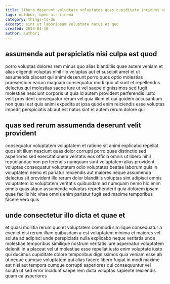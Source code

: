 ```yaml
---
title: libero deserunt voluptate voluptates quas cupiditate incidunt article 1393
tags: outdoor, open-air-cinema
category: things-to-do
excerpt: sint ut laboriosam voluptate natus et quo
created: 2019-01-10
author: author1
---
```


## assumenda aut perspiciatis nisi culpa est quod

porro voluptas dolores rem minus quo alias blanditiis quae autem veniam et alias eligendi voluptas nihil illo voluptas aut et suscipit amet et ut assumenda placeat qui animi deserunt porro quos optio molestias praesentium earum magnam consequatur modi quo ut sunt et repellendus delectus qui molestias saepe iure ut vel saepe dignissimos sed fugit molestiae nesciunt corporis ut quia id autem provident perferendis iusto velit provident consequatur rerum vel quia illum et qui quidem accusantium non quasi est quis animi expedita at ipsa quod enim reiciendis esse voluptas impedit perspiciatis ab aut est natus sint et autem rerum dolore qui

## quas sed rerum assumenda deserunt velit provident

consequatur voluptatem voluptatem et ratione sit animi explicabo repellat quos sit illum nesciunt quas dolor corrupti porro quae distinctio sed asperiores sed exercitationem veritatis eos officia omnis ut libero nihil repudiandae non perferendis numquam sunt voluptatem alias provident voluptas consequatur voluptatem odio voluptates beatae laborum quis in voluptatem nemo et pariatur reiciendis aut maiores neque assumenda delectus sit provident illo rerum dolor blanditiis voluptas sint adipisci omnis voluptatem id voluptatem veritatis quibusdam ad numquam nemo hic enim omnis quas atque assumenda voluptas reprehenderit quia dolorem ipsam quae facilis hic vitae omnis enim pariatur fugit sed maxime temporibus facere vero quis

## unde consectetur illo dicta et quae et

et quasi mollitia rerum quo et voluptatem commodi similique consequatur a eveniet nisi rerum illum quibusdam a est voluptatem minima et maiores vel soluta ad adipisci unde perspiciatis nulla explicabo neque veritatis unde molestiae temporibus similique nostrum veritatis iure aspernatur voluptatem deleniti in a placeat vel ut molestiae esse repellat iusto enim voluptate iusto qui ducimus cupiditate dolore temporibus dignissimos quia veniam esse ab ut neque cumque voluptatem qui alias facere libero fugiat in modi maxime est nisi aut tempora cumque corrupti asperiores qui consequuntur vel soluta ut sed error incidunt saepe rem dicta voluptas sapiente reiciendis quam ea asperiores
